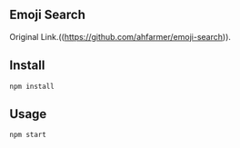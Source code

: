 Emoji Search
---

Original Link.((https://github.com/ahfarmer/emoji-search)).



Install
---

`npm install`



Usage
---

`npm start`

